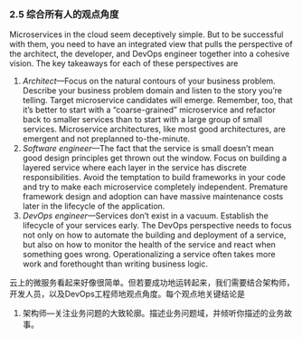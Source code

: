### 2.5 综合所有人的观点角度

Microservices in the cloud seem deceptively simple. But to be successful with them, you need to have an integrated view that pulls the perspective of the architect, the developer, and DevOps engineer together into a cohesive vision. The key takeaways for each of these perspectives are

1. _Architect_—Focus on the natural contours of your business problem. Describe your business problem domain and listen to the story you’re telling. Target microservice candidates will emerge. Remember, too, that it’s better to start with a “coarse-grained” microservice and refactor back to smaller services than to start with a large group of small services. Microservice architectures, like most good architectures, are emergent and not preplanned to-the-minute.
2. _Software engineer_—The fact that the service is small doesn’t mean good design principles get thrown out the window. Focus on building a layered service where each layer in the service has discrete responsibilities. Avoid the temptation to build frameworks in your code and try to make each microservice completely independent. Premature framework design and adoption can have massive maintenance costs later in the lifecycle of the application.
3. _DevOps engineer_—Services don’t exist in a vacuum. Establish the lifecycle of your services early. The DevOps perspective needs to focus not only on how to automate the building and deployment of a service, but also on how to monitor the health of the service and react when something goes wrong. Operationalizing a service often takes more work and forethought than writing business logic.

云上的微服务看起来好像很简单。但若要成功地运转起来，我们需要结合架构师，开发人员，以及DevOps工程师地观点角度。每个观点地关键结论是

1. 架构师—关注业务问题的大致轮廓。描述业务问题域，并倾听你描述的业务故事。




